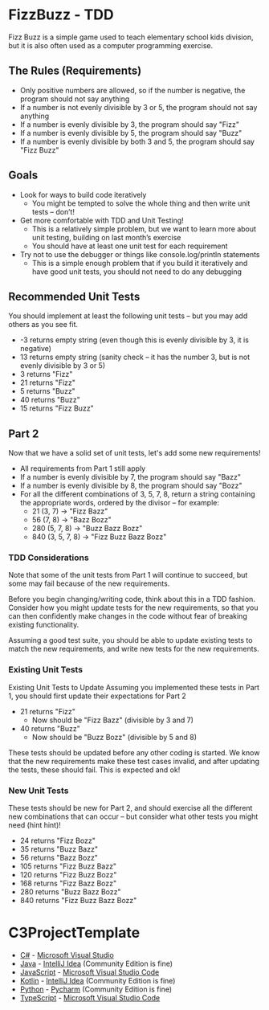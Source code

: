 # FizzBuzz - TDD
Fizz Buzz is a simple game used to teach elementary school kids division, but it is also often used as a computer programming exercise.

## The Rules (Requirements)
* Only positive numbers are allowed, so if the number is negative, the program should not say anything
* If a number is not evenly divisible by 3 or 5, the program should not say anything
* If a number is evenly divisible by 3, the program should say "Fizz"
* If a number is evenly divisible by 5, the program should say "Buzz"
* If a number is evenly divisible by both 3 and 5, the program should say "Fizz Buzz"

## Goals
* Look for ways to build code iteratively
  * You might be tempted to solve the whole thing and then write unit tests – don’t! 
* Get more comfortable with TDD and Unit Testing!
  * This is a relatively simple problem, but we want to learn more about unit testing, building on last month’s exercise
  * You should have at least one unit test for each requirement
* Try not to use the debugger or things like console.log/println statements
  * This is a simple enough problem that if you build it iteratively and have good unit tests, you should not need to do any debugging

## Recommended Unit Tests
You should implement at least the following unit tests – but you may add others as you see fit.
* -3 returns empty string (even though this is evenly divisible by 3, it is negative)
* 13 returns empty string (sanity check – it has the number 3, but is not evenly divisible by 3 or 5)
* 3 returns "Fizz"
* 21 returns "Fizz"
* 5 returns "Buzz"
* 40 returns "Buzz"
* 15 returns "Fizz Buzz"

## Part 2
Now that we have a solid set of unit tests, let's add some new requirements!
* All requirements from Part 1 still apply
* If a number is evenly divisible by 7, the program should say "Bazz"
* If a number is evenly divisible by 8, the program should say "Bozz"
* For all the different combinations of 3, 5, 7, 8, return a string containing the appropriate words, ordered by the divisor – for example:
  * 21 (3, 7) -> "Fizz Bazz"
  * 56 (7, 8) -> "Bazz Bozz"
  * 280 (5, 7, 8) -> "Buzz Bazz Bozz"
  * 840 (3, 5, 7, 8) -> "Fizz Buzz Bazz Bozz"

### TDD Considerations
Note that some of the unit tests from Part 1 will continue to succeed, but some may fail because of the new requirements.

Before you begin changing/writing code, think about this in a TDD fashion. Consider how you might update tests for the new requirements, so that you can then confidently make changes in the code without fear of breaking existing functionality.

Assuming a good test suite, you should be able to update existing tests to match the new requirements, and write new tests for the new requirements.

### Existing Unit Tests
Existing Unit Tests to Update
Assuming you implemented these tests in Part 1, you should first update their expectations for Part 2
* 21 returns "Fizz"
  * Now should be "Fizz Bazz" (divisible by 3 and 7)
* 40 returns "Buzz"
  * Now should be "Buzz Bozz" (divisible by 5 and 8)

These tests should be updated before any other coding is started. We know that the new requirements make these test cases invalid, and after updating the tests, these should fail. This is expected and ok!

### New Unit Tests
These tests should be new for Part 2, and should exercise all the different new combinations that can occur – but consider what other tests you might need (hint hint)!
* 24 returns "Fizz Bozz"
* 35 returns "Buzz Bazz"
* 56 returns "Bazz Bozz"
* 105 returns "Fizz Buzz Bazz"
* 120 returns "Fizz Buzz Bozz"
* 168 returns "Fizz Bazz Bozz"
* 280 returns "Buzz Bazz Bozz"
* 840 returns "Fizz Buzz Bazz Bozz"

# C3ProjectTemplate
-   [C#](Templates/C%23) - [Microsoft Visual Studio](https://visualstudio.microsoft.com/vs/community/)
-   [Java](Templates/Java) - [IntelliJ Idea](https://www.jetbrains.com/idea/download) (Community Edition is fine)
-   [JavaScript](Templates/JavaScript) - [Microsoft Visual Studio Code](https://code.visualstudio.com/)
-   [Kotlin](Templates/Kotlin) - [IntelliJ Idea](https://www.jetbrains.com/idea/download) (Community Edition is fine)
-   [Python](Templates/Python) - [Pycharm](https://www.jetbrains.com/pycharm/download/?section=windows) (Community Edition is fine)
-   [TypeScript](Templates/TypeScript) - [Microsoft Visual Studio Code](https://code.visualstudio.com/)
